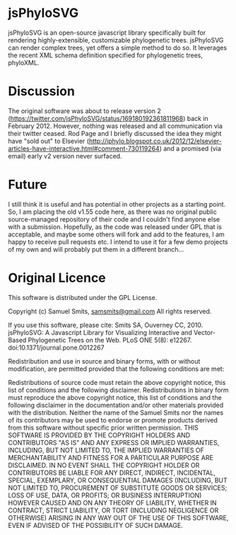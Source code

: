 jsPhyloSVG
==========

jsPhyloSVG is an open-source javascript library specifically built for rendering highly-extensible, customizable phylogenetic trees.  jsPhyloSVG can render complex trees, yet offers a simple method to do so. It leverages the recent XML schema definition specified for phylogenetic trees, phyloXML.

Discussion
==========
The original software was about to release version 2 (https://twitter.com/jsPhyloSVG/status/169180192361811968) back in February 2012. However, nothing was released and all communication via their twitter ceased. Rod Page and I briefly discussed the idea they might have "sold out" to Elsevier (http://iphylo.blogspot.co.uk/2012/12/elsevier-articles-have-interactive.html#comment-730119264) and a promised (via email) early v2 version never surfaced.

Future
======
I still think it is useful and has potential in other projects as a starting point. So, I am placing the old v1.55 code here, as there was no original public source-managed repository of their code and I couldn't find anyone else with a submission. Hopefully, as the code was released under GPL that is acceptable, and maybe some others will fork and add to the features, I am happy to receive pull requests etc. I intend to use it for a few demo projects of my own and will probably put them in a different branch...




Original Licence
================

This software is distributed under the GPL License.

Copyright (c) Samuel Smits, samsmits@gmail.com
All rights reserved.

If you use this software, please cite:
Smits SA, Ouverney CC, 2010. jsPhyloSVG: A Javascript Library for Visualizing Interactive and Vector-Based Phylogenetic Trees on the Web. 
PLoS ONE 5(8): e12267. doi:10.1371/journal.pone.0012267


Redistribution and use in source and binary forms, with or without modification, are permitted provided that the following conditions are met:

Redistributions of source code must retain the above copyright notice, this list of conditions and the following disclaimer.
Redistributions in binary form must reproduce the above copyright notice, this list of conditions and the following disclaimer in the documentation and/or other materials provided with the distribution.
Neither the name of the Samuel Smits nor the names of its contributors may be used to endorse or promote products derived from this software without specific prior written permission.
THIS SOFTWARE IS PROVIDED BY THE COPYRIGHT HOLDERS AND CONTRIBUTORS "AS IS" AND ANY EXPRESS OR IMPLIED WARRANTIES, INCLUDING, BUT NOT LIMITED TO, THE IMPLIED WARRANTIES OF MERCHANTABILITY AND FITNESS FOR A PARTICULAR PURPOSE ARE DISCLAIMED. IN NO EVENT SHALL THE COPYRIGHT HOLDER OR CONTRIBUTORS BE LIABLE FOR ANY DIRECT, INDIRECT, INCIDENTAL, SPECIAL, EXEMPLARY, OR CONSEQUENTIAL DAMAGES (INCLUDING, BUT NOT LIMITED TO, PROCUREMENT OF SUBSTITUTE GOODS OR SERVICES; LOSS OF USE, DATA, OR PROFITS; OR BUSINESS INTERRUPTION) HOWEVER CAUSED AND ON ANY THEORY OF LIABILITY, WHETHER IN CONTRACT, STRICT LIABILITY, OR TORT (INCLUDING NEGLIGENCE OR OTHERWISE) ARISING IN ANY WAY OUT OF THE USE OF THIS SOFTWARE, EVEN IF ADVISED OF THE POSSIBILITY OF SUCH DAMAGE.
